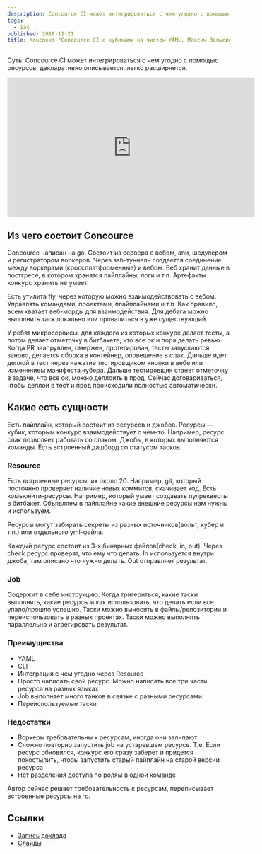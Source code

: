 ```yaml
---
description: Concource CI может интегрироваться с чем угодно с помощью ресурсов, декларативно описывается, легко расширяется.
tags:
  - iac
published: 2018-11-21
title: Конспект "Concource CI с кубиками на чистом YAML. Максим Залысин"
---
```


Суть: Concource CI может интегрироваться с чем угодно с помощью ресурсов, декларативно описывается, легко расширяется.

<div class="ratio ratio-16x9">
<iframe class="rounded" width="560" height="315" src="https://www.youtube.com/embed/4PRWZBgUDxU" title="YouTube video player" frameborder="0" allow="accelerometer; autoplay; clipboard-write; encrypted-media; gyroscope; picture-in-picture" allowfullscreen></iframe>
</div>

## Из чего состоит Concource

Concource написан на go. Состоит из сервера с вебом, апи, шедулером и регистратором воркеров. Через ssh-туннель создается соединение между воркерами (кроссплатформенные) и вебом. Веб хранит данные в постгресе, в котором хранятся пайплайны, логи и т.п. Артефакты конкурс хранить не умеет.

Есть утилита fly, через которую можно взаимодействовать с вебом. Управлять командами, проектами, плайплайнами и т.п. Как правило, всем хватает веб-морды для взаимодействия. Для дебага можно выполнить таск локально или провалиться в уже существующий.

У ребят микросервисы, для каждого из которых конкурс делает тесты, а потом делает отметочку в битбакете, что все ок и пора делать ревью. Когда PR заапрувлен, смержен, протегирован, тесты запускаются заново, делается сборка в контейнер, оповещение в слак. Дальше идет деплой в тест через нажатие тестировщиком кнопки в вебе или изменением манифеста кубера. Дальше тестировщик станет отметочку в задаче, что все ок, можно деплоить в прод. Сейчас договариваться, чтобы деплой в тест и прод происходили полностью автоматически.

## Какие есть сущности

Есть пайплайн, который состоит из ресурсов и джобов.
Ресурсы — кубик, которым конкурс взаимодействует с чем-то. Например, ресурс слак позволяет работать со слаком.
Джобы, в которых выполняются команды.
Есть встроенный дашборд со статусом тасков.

### Resource

Есть встроенные ресурсы, их около 20. Например, git, который постоянно проверяет наличие новых коммитов, скачивает код.
Есть комьюнити-ресурсы. Например, который умеет создавать пулреквесты в битбакет. Объявляем в пайплайне какие внешние ресурсы нам нужны и используем.

Ресурсы могут забирать секреты из разных источников(вольт, кубер и т.п.) или отдельного yml-файла. 

Каждый ресурс состоит из 3-х бинарных файлов(check, in, out). Через check ресурс проверят, что ему что делать. In используется внутри джоба, там описано что нужно делать. Out отправляет результат.

### Job

Содержит в себе инструкцию. Когда тригериться, какие таски выполнять, какие ресурсы и как использовать, что делать если все упало/прошло успешно. Таски можно выносить в файлы/репозитории и переиспользовать в разных проектах. Таски можно выполнять параллельно и агрегировать результат.

### Преимущества

* YAML
* CLI
* Интеграция с чем угодно через Resource
* Просто написать свой ресурс. Можно написать все три части ресурса на разных языках
* Job выполняет много танков в связке с разными ресурсами
* Переиспользуемые таски

### Недостатки

* Воркеры требовательны к ресурсам, иногда они залипают
* Сложно повторно запустить job на устаревшем ресурсе. Т.е. Если ресурс обновился, конкурс его сразу заберет и придется покостылить, чтобы запустить старый пайплайн на старой версии ресурса
* Нет разделения доступа по ролям в одной команде

Автор сейчас решает требовательность к ресурсам, переписывает встроенные ресурсы на го.

## Ссылки

* [Запись доклада](https://www.youtube.com/watch?v=4PRWZBgUDxU)
* [Слайды](https://speakerdeck.com/devopsmoscow/concourse-ci-s-kubikami-i-na-chistom-yaml)